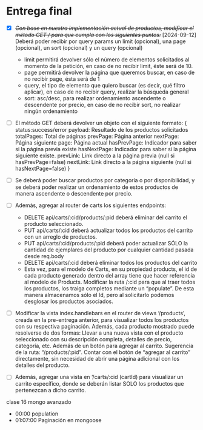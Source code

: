 # Entrega final

* [X] ~~*Con base en nuestra implementación actual de productos, modificar el método GET / para que cumpla con los siguientes puntos:*~~ [2024-09-12]
Deberá poder recibir por query params un limit (opcional), una page (opcional), un sort (opcional) y un query (opcional)
    - limit permitirá devolver sólo el número de elementos solicitados al momento de la petición, en caso de no recibir limit, éste será de 10.
    - page permitirá devolver la página que queremos buscar, en caso de no recibir page, ésta será de 1
    - query, el tipo de elemento que quiero buscar (es decir, qué filtro aplicar), en caso de no recibir query, realizar la búsqueda general
    - sort: asc/desc, para realizar ordenamiento ascendente o descendente por precio, en caso de no recibir sort, no realizar ningún ordenamiento

* [ ] El método GET deberá devolver un objeto con el siguiente formato:
    {
	    status:success/error
        payload: Resultado de los productos solicitados
        totalPages: Total de páginas
        prevPage: Página anterior
        nextPage: Página siguiente
        page: Página actual
        hasPrevPage: Indicador para saber si la página previa existe
        hasNextPage: Indicador para saber si la página siguiente existe.
        prevLink: Link directo a la página previa (null si hasPrevPage=false)
        nextLink: Link directo a la página siguiente (null si hasNextPage=false)
    }
* [ ] Se deberá poder buscar productos por categoría o por disponibilidad, y se deberá poder realizar un ordenamiento de estos      productos de manera ascendente o descendente por precio.

* [ ] Además, agregar al router de carts los siguientes endpoints:
    - DELETE api/carts/:cid/products/:pid deberá eliminar del carrito el producto seleccionado.
    - PUT api/carts/:cid deberá actualizar todos los productos del carrito con un arreglo de productos.
    - PUT api/carts/:cid/products/:pid deberá poder actualizar SÓLO la cantidad de ejemplares del producto por cualquier cantidad pasada desde req.body
    - DELETE api/carts/:cid deberá eliminar todos los productos del carrito 
    - Esta vez, para el modelo de Carts, en su propiedad products, el id de cada producto generado dentro del array tiene que hacer referencia al modelo de Products. Modificar la ruta /:cid para que al traer todos los productos, los traiga completos mediante un “populate”. De esta manera almacenamos sólo el Id, pero al solicitarlo podemos desglosar los productos asociados.

* [ ] Modificar la vista index.handlebars en el router de views ‘/products’, creada en la pre-entrega anterior, para visualizar todos los productos con su respectiva paginación. Además, cada producto mostrado puede resolverse de dos formas:
Llevar a una nueva vista con el producto seleccionado con su descripción completa, detalles de precio, categoría, etc. Además de un botón para agregar al carrito.
Sugerencia de la ruta: “/products/:pid”.
Contar con el botón de “agregar al carrito” directamente, sin necesidad de abrir una página adicional con los detalles del producto.


* [ ] Además, agregar una vista en ‘/carts/:cid (cartId) para visualizar un carrito específico, donde se deberán listar SOLO los productos que pertenezcan a dicho carrito. 


clase 16 mongo avanzado
- 00:00 population
- 01:07:00 Paginación en mongoose





